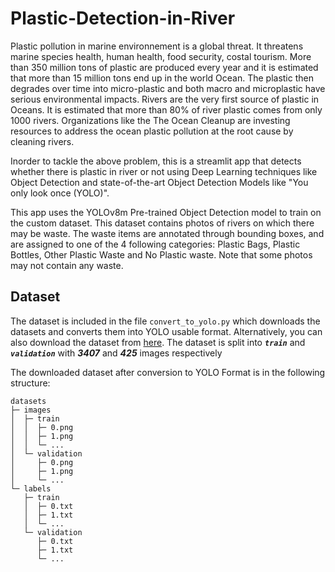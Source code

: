 # Plastic-Detection-in-River

Plastic pollution in marine environnement is a global threat. It threatens marine species health, human health, food security, costal tourism. More than 350 million tons of plastic are produced every year and it is estimated that more than 15 million tons end up in the world Ocean. The plastic then degrades over time into micro-plastic and both macro and microplastic have serious environmental impacts. Rivers are the very first source of plastic in Oceans. It is estimated that more than 80% of river plastic comes from only 1000 rivers. Organizations like the The Ocean Cleanup are investing resources to address the ocean plastic pollution at the root cause by cleaning rivers.

Inorder to tackle the above problem, this is a streamlit app that detects whether there is plastic in river or not using Deep Learning techniques like Object Detection and state-of-the-art Object Detection Models like "You only look once (YOLO)".

This app uses the YOLOv8m Pre-trained Object Detection model to train on the custom dataset. This dataset contains photos of rivers on which there may be waste. The waste items are annotated through bounding boxes, and are assigned to one of the 4 following categories: Plastic Bags, Plastic Bottles, Other Plastic Waste and No Plastic waste. Note that some photos may not contain any waste.

## Dataset

The dataset is included in the file ```convert_to_yolo.py``` which downloads the datasets and converts them into YOLO usable format. Alternatively, you can also download the dataset from [here](https://huggingface.co/datasets/Kili/plastic_in_river). The dataset is split into ***```train```*** and ***```validation```*** with ***3407*** and ***425*** images respectively

The downloaded dataset after conversion to YOLO Format is in the following structure:
```
datasets
├─ images
│  ├─ train
│  │  ├─ 0.png
│  │  ├─ 1.png
│  │  └─ ...
│  └─ validation
│     ├─ 0.png
│     ├─ 1.png
│     └─ ...
└─ labels
   ├─ train
   │  ├─ 0.txt
   │  ├─ 1.txt
   │  └─ ...
   └─ validation
      ├─ 0.txt
      ├─ 1.txt
      └─ ...
```

